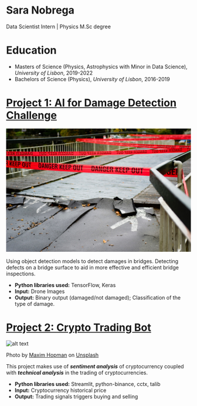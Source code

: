 
# Sara Nobrega
Data Scientist Intern | Physics M.Sc degree

# Education
* Masters of Science (Physics, Astrophysics with Minor in Data Science), *University of Lisbon*, 2019-2022
* Bachelors of Science (Physics), *University of Lisbon*, 2016-2019

# [Project 1: AI for Damage Detection Challenge](https://github.com/saranobrega/AI-for-Damage-Inspection-Project)
![alt text](damage.jpg)
  
Using object detection models to detect damages in bridges. Detecting defects on a bridge surface to aid in more effective and efficient bridge inspections.
* **Python libraries used:** TensorFlow, Keras
* **Input:** Drone Images
* **Output:** Binary output (damaged/not damaged); Classification of the type of damage.

# [Project 2: Crypto Trading Bot](http://youtube.com/dataprofessor)
![alt text](maxim-hopman-fiXLQXAhCfk-unsplash.jpg)

Photo by <a href="https://unsplash.com/@nampoh?utm_source=unsplash&utm_medium=referral&utm_content=creditCopyText">Maxim Hopman</a> on <a href="https://unsplash.com/s/photos/cryptocurrency-trading?utm_source=unsplash&utm_medium=referral&utm_content=creditCopyText">Unsplash</a>

This project makes use of ***sentiment analysis*** of cryptocurrency coupled with ***technical analysis*** in the trading of cryptocurrencies.
* **Python libraries used:** Streamlit, python-binance, cctx, talib
* **Input:** Cryptocurrency historical price
* **Output:** Trading signals triggers buying and selling
